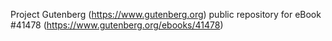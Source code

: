 Project Gutenberg (https://www.gutenberg.org) public repository for eBook #41478 (https://www.gutenberg.org/ebooks/41478)
